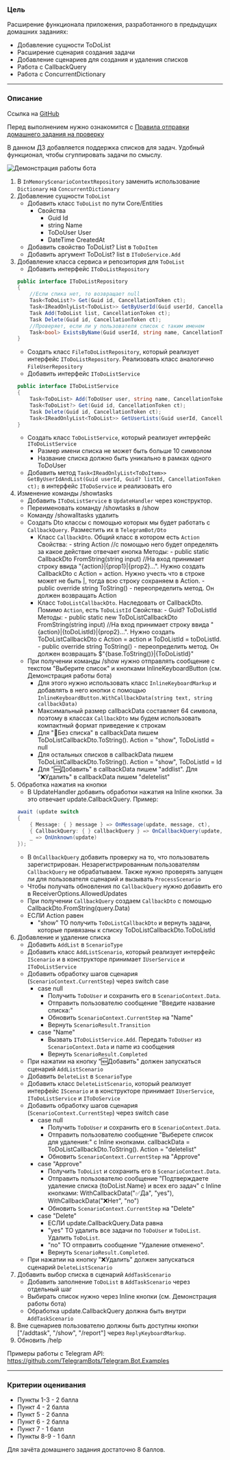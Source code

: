### Цель
    
Расширение функционала приложения, разработанного в предыдущих домашних заданиях:

- Добавление сущности ToDoList
- Расширение сценария создания задачи
- Добавление сценариев для создания и удаления списков
- Работа с CallbackQuery
- Работа с ConcurrentDictionary

---

### Описание

Ссылка на [GitHub](https://github.com/OTUS-NET/C-Sharp-Basic/blob/main/Homeworks/11%20%D0%A1%D0%BF%D0%B8%D1%81%D0%BA%D0%B8%20%D0%B4%D0%BB%D1%8F%20%D0%B7%D0%B0%D0%B4%D0%B0%D1%87/Task.md)

Перед выполнением нужно ознакомится с [Правила отправки домашнего задания на проверку](https://github.com/OTUS-NET/C-Sharp-Basic/blob/main/Homeworks/README.md)

В данном ДЗ добавляется поддержка списков для задач. Удобный функционал, чтобы сгуппировать задачи по смыслу.

![Демонстрация работы бота](Demo11.gif)

1. В `InMemoryScenarioContextRepository` заменить использование `Dictionary` на `ConcurrentDictionary`
2. Добавление сущности `ToDoList`
    - Добавить класс `ToDoList` по пути Core/Entities
        - Свойства
            - Guid Id
            - string Name
            - ToDoUser User
            - DateTime CreatedAt
    - Добавить свойство ToDoList? List в `ToDoItem`
    - Добавить аргумент ToDoList? list в `IToDoService.Add`
3. Добавление класса сервиса и репозитория для `ToDoList`
    - Добавить интерфейс `IToDoListRepository`
    ```csharp
    public interface IToDoListRepository
    {
        //Если спика нет, то возвращает null
        Task<ToDoList?> Get(Guid id, CancellationToken ct);
        Task<IReadOnlyList<ToDoList>> GetByUserId(Guid userId, CancellationToken ct);
        Task Add(ToDoList list, CancellationToken ct);
        Task Delete(Guid id, CancellationToken ct);
        //Проверяет, если ли у пользователя список с таким именем
        Task<bool> ExistsByName(Guid userId, string name, CancellationToken ct);
    }
    ```
    - Создать класс `FileToDoListRepository`, который реализует интерфейс `IToDoListRepository`. Реализовать класс аналогично `FileUserRepository`
    - Добавить интерфейс `IToDoListService`
    ```csharp
    public interface IToDoListService
    {
        Task<ToDoList> Add(ToDoUser user, string name, CancellationToken ct);
        Task<ToDoList?> Get(Guid id, CancellationToken ct);
        Task Delete(Guid id, CancellationToken ct);
        Task<IReadOnlyList<ToDoList>> GetUserLists(Guid userId, CancellationToken ct);
    }
    ```
    - Создать класс `ToDoListService`, который реализует интерфейс `IToDoListService`
        - Размер имени списка не может быть больше 10 символом
        - Название списка должно быть уникально в рамках одного ToDoUser
    - Добавить метод `Task<IReadOnlyList<ToDoItem>> GetByUserIdAndList(Guid userId, Guid? listId, CancellationToken ct);` в интерфейс `IToDoService` и реализовать его
4. Изменение команды /showtasks
    - Добавить `IToDoListService` в `UpdateHandler` через конструктор.
    - Переименовать команду /showtasks в /show
    - Команду /showalltasks удалить
    - Создать Dto классы с помощью которых мы будет работать с `CallbackQuery`. Разместить их в `TelegramBot/Dto`
        - Класс `CallbackDto`. Общий класс в котором есть `Action`
            Свойства:
                - string Action //с помощью него будет определять за какое действие отвечает кнопка
            Методы:
                - public static CallbackDto FromString(string input) //На вход принимает строку ввида "{action}|{prop1}|{prop2}...". Нужно создать CallbackDto с Action = action. Нужно учесть что в строке может не быть |, тогда всю строку сохраняем в Action.
                - public override string ToString() - переопределить метод. Он должен возвращать Action
        - Класс `ToDoListCallbackDto`. Наследовать от CallbackDto. Помимо `Action`, есть `ToDoListId`
            Свойства:
                -  Guid? ToDoListId
            Методы:
                - public static new ToDoListCallbackDto FromString(string input) //На вход принимает строку ввида "{action}|{toDoListId}|{prop2}...". Нужно создать ToDoListCallbackDto с Action = action и ToDoListId = toDoListId.
                - public override string ToString() - переопределить метод. Он должен возвращать $"{base.ToString()}|{ToDoListId}"
    - При получении команды /show нужно отправлять сообщение с текстом "Выберите список" и кнопками InlineKeyboardButton (см. Демонстрация работы бота)
        - Для этого нужно использовать класс `InlineKeyboardMarkup` и добавлять в него кнопки с помощью `InlineKeyboardButton.WithCallbackData(string text, string callbackData)`
        - Максимальный размер callbackData составляет 64 символа, поэтому в классах `CallbackDto` мы будем использовать компактный формат приведение к строкам
        - Для "📌Без списка" в callbackData пишем ToDoListCallbackDto.ToString(). Action = "show", ToDoListId = null
        - Для остальных списков в callbackData пишем ToDoListCallbackDto.ToString(). Action = "show", ToDoListId = Id
        - Для "🆕Добавить" в callbackData пишем "addlist". Для "❌Удалить" в callbackData пишем "deletelist"
5. Обработка нажатия на кнопки
    - В UpdateHandler добавить обработки нажатия на Inline кнопки. За это отвечает update.CallbackQuery. Пример:
    ```csharp
    await (update switch
    {
        { Message: { } message } => OnMessage(update, message, ct),
        { CallbackQuery: { } callbackQuery } => OnCallbackQuery(update, callbackQuery, ct),
        _ => OnUnknown(update)
    });
    ```
    - В `OnCallbackQuery` добавить проверку на то, что пользователь зарегистрирован. Незарегистрированным пользователям `CallbackQuery` не обрабатываем. Также нужно проверять запущен ли для пользователя сценарий и вызывать `ProcessScenario`
    - Чтобы получать обновления по `CallbackQuery` нужно добавить его в ReceiverOptions.AllowedUpdates
    - При получении `CallbackQuery` создаем `CallbackDto` с помощью CallbackDto.FromString(query.Data)
    - ЕСЛИ Action равен
        - "show" TO получить `ToDoListCallbackDto` и вернуть задачи, которые привязаны к списку ToDoListCallbackDto.ToDoListId
6. Добавление и удаление списка
    - Добавить `AddList` в `ScenarioType`
    - Добавить класс `AddListScenario`, который реализует интерфейс `IScenario` и в конструкторе принимает `IUserService` и `IToDoListService`
    - Добавить обработку шагов сценария (`ScenarioContext.CurrentStep`) через switch case
        - case null
            - Получить `ToDoUser` и сохранить его в `ScenarioContext.Data`.
            - Отправить пользователю сообщение "Введите название списка:"
            - Обновить `ScenarioContext.CurrentStep` на "Name"
            - Вернуть `ScenarioResult.Transition`
        - case "Name"
            - Вызвать `IToDoListService.Add`. Передать `ToDoUser` из `ScenarioContext.Data` и name из сообщения
            - Вернуть `ScenarioResult.Completed`
    - При нажатии на кнопку "🆕Добавить" должен запускаться сценарий `AddListScenario`
    - Добавить `DeleteList` в `ScenarioType`
    - Добавить класс `DeleteListScenario`, который реализует интерфейс `IScenario` и в конструкторе принимает `IUserService`, `IToDoListService` и `IToDoService`
    - Добавить обработку шагов сценария (`ScenarioContext.CurrentStep`) через switch case
        - case null
            - Получить `ToDoUser` и сохранить его в `ScenarioContext.Data`.
            - Отправить пользователю сообщение "Выберете список для удаления:" с Inline кнопками. callbackData = ToDoListCallbackDto.ToString(). Action = "deletelist"
            - Обновить `ScenarioContext.CurrentStep` на "Approve"
        - case "Approve"
            - Получить `ToDoList` и сохранить его в `ScenarioContext.Data`.
            - Отправить пользователю сообщение "Подтверждаете удаление списка {toDoList.Name} и всех его задач" с Inline кнопками: WithCallbackData("✅Да", "yes"), WithCallbackData("❌Нет", "no")
            - Обновить `ScenarioContext.CurrentStep` на "Delete"
        - case "Delete"
            - ЕСЛИ update.CallbackQuery.Data равна
            - "yes" ТО удалить все задачи по `ToDoUser` и `ToDoList`. Удалить `ToDoList`. 
            - "no" ТО отправить сообщение "Удаление отменено".
            - Вернуть `ScenarioResult.Completed`.
    - При нажатии на кнопку "❌Удалить" должен запускаться сценарий `DeleteListScenario`
7. Добавить выбор списка в сценарий `AddTaskScenario`
    - Добавить заполнение `ToDoList` в `AddTaskScenario` через отдельный шаг
    - Выбирать список нужно через Inline кнопки (см. Демонстрация работы бота)
    - Обработка update.CallbackQuery должна быть внутри `AddTaskScenario`
8. Вне сценариев пользователю должны быть доступны кнопки ["/addtask", "/show", "/report"] через `ReplyKeyboardMarkup`.
9. Обновить /help

Примеры работы с Telegram API: https://github.com/TelegramBots/Telegram.Bot.Examples

---

### Критерии оценивания

- Пункты 1-3 - 2 балла
- Пункт 4 - 2 балла
- Пункт 5 - 2 балла
- Пункт 6 - 2 балла
- Пункт 7 - 1 балл
- Пункты 8-9 - 1 балл

Для зачёта домашнего задания достаточно 8 баллов.

